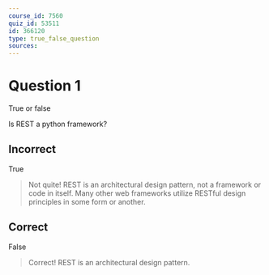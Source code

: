 ```yaml
---
course_id: 7560
quiz_id: 53511
id: 366120
type: true_false_question
sources:
---
```


# Question 1

True or false

Is REST a python framework?

## Incorrect

True

> Not quite! REST is an architectural design pattern, not a framework or code in
> itself. Many other web frameworks utilize RESTful design principles in some form
> or another.

## Correct

False

> Correct! REST is an architectural design pattern.
